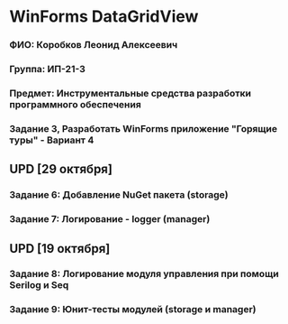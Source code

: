 ﻿# WinForms DataGridView

### ФИО: Коробков Леонид Алексеевич

### Группа: ИП-21-3

### Предмет: Инструментальные средства разработки программного обеспечения 

### Задание 3, Разработать WinForms приложение "Горящие туры" - Вариант 4

## UPD [29 октября]
### Задание 6: Добавление NuGet пакета (storage)
### Задание 7: Логирование - logger (manager)

## UPD [19 октября]
### Задание 8: Логирование модуля управления при помощи Serilog и Seq
### Задание 9: Юнит-тесты модулей (storage и manager)
